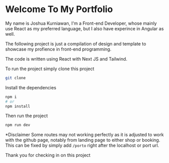 
# Welcome To My Portfolio

My name is Joshua Kurniawan, I'm a Front-end Developer, whose mainly use React as my preferred language, but I also have experince in Angular as well.

The following project is just a compilation of design and template to showcase my profience in front-end programming.

The code is written using React with Next JS and Tailwind.

To run the project simply clone this project
```bash
git clone
```

Install the dependencies
```bash
npm i
# or
npm install
```

Then run the project
```bash
npm run dev
```

*Disclaimer
Some routes may not working perfectly as it is adjusted to work with the github page, notably from landing page to either shop or booking.
This can be fixed by simply add `/porto` right after the localhost or port url.

Thank you for checking in on this project
